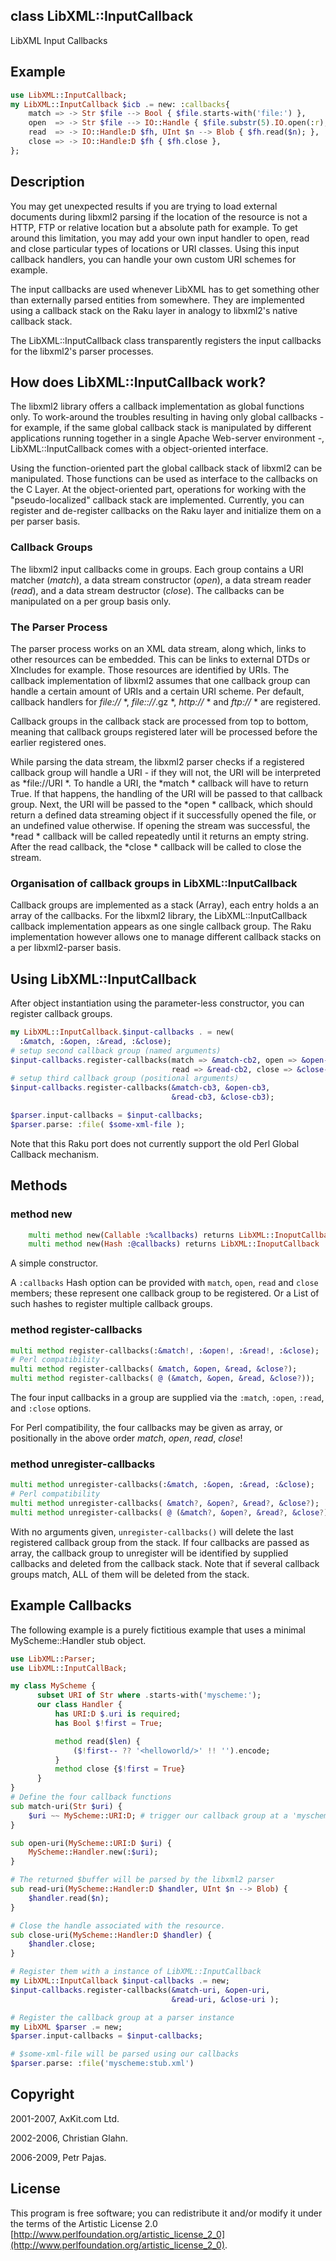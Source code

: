 class LibXML::InputCallback
---------------------------

LibXML Input Callbacks

Example
-------

```raku
use LibXML::InputCallback;
my LibXML::InputCallback $icb .= new: :callbacks{
    match => -> Str $file --> Bool { $file.starts-with('file:') },
    open  => -> Str $file --> IO::Handle { $file.substr(5).IO.open(:r); },
    read  => -> IO::Handle:D $fh, UInt $n --> Blob { $fh.read($n); },
    close => -> IO::Handle:D $fh { $fh.close },
};
```

Description
-----------

You may get unexpected results if you are trying to load external documents during libxml2 parsing if the location of the resource is not a HTTP, FTP or relative location but a absolute path for example. To get around this limitation, you may add your own input handler to open, read and close particular types of locations or URI classes. Using this input callback handlers, you can handle your own custom URI schemes for example.

The input callbacks are used whenever LibXML has to get something other than externally parsed entities from somewhere. They are implemented using a callback stack on the Raku layer in analogy to libxml2's native callback stack.

The LibXML::InputCallback class transparently registers the input callbacks for the libxml2's parser processes.

How does LibXML::InputCallback work?
------------------------------------

The libxml2 library offers a callback implementation as global functions only. To work-around the troubles resulting in having only global callbacks - for example, if the same global callback stack is manipulated by different applications running together in a single Apache Web-server environment -, LibXML::InputCallback comes with a object-oriented interface.

Using the function-oriented part the global callback stack of libxml2 can be manipulated. Those functions can be used as interface to the callbacks on the C Layer. At the object-oriented part, operations for working with the "pseudo-localized" callback stack are implemented. Currently, you can register and de-register callbacks on the Raku layer and initialize them on a per parser basis.

### Callback Groups

The libxml2 input callbacks come in groups. Each group contains a URI matcher (*match*), a data stream constructor (*open*), a data stream reader (*read*), and a data stream destructor (*close*). The callbacks can be manipulated on a per group basis only.

### The Parser Process

The parser process works on an XML data stream, along which, links to other resources can be embedded. This can be links to external DTDs or XIncludes for example. Those resources are identified by URIs. The callback implementation of libxml2 assumes that one callback group can handle a certain amount of URIs and a certain URI scheme. Per default, callback handlers for *file://* *, *file:://*.gz *, *http://* * and *ftp://* * are registered.

Callback groups in the callback stack are processed from top to bottom, meaning that callback groups registered later will be processed before the earlier registered ones.

While parsing the data stream, the libxml2 parser checks if a registered callback group will handle a URI - if they will not, the URI will be interpreted as *file://URI *. To handle a URI, the *match * callback will have to return True. If that happens, the handling of the URI will be passed to that callback group. Next, the URI will be passed to the *open * callback, which should return a defined data streaming object if it successfully opened the file, or an undefined value otherwise. If opening the stream was successful, the *read * callback will be called repeatedly until it returns an empty string. After the read callback, the *close * callback will be called to close the stream.

### Organisation of callback groups in LibXML::InputCallback

Callback groups are implemented as a stack (Array), each entry holds a an array of the callbacks. For the libxml2 library, the LibXML::InputCallback callback implementation appears as one single callback group. The Raku implementation however allows one to manage different callback stacks on a per libxml2-parser basis.

Using LibXML::InputCallback
---------------------------

After object instantiation using the parameter-less constructor, you can register callback groups.

```raku
my LibXML::InputCallback.$input-callbacks . = new(
  :&match, :&open, :&read, :&close);
# setup second callback group (named arguments)
$input-callbacks.register-callbacks(match => &match-cb2, open => &open-cb2,
                                    read => &read-cb2, close => &close-cb2);
# setup third callback group (positional arguments)
$input-callbacks.register-callbacks(&match-cb3, &open-cb3,
                                    &read-cb3, &close-cb3);

$parser.input-callbacks = $input-callbacks;
$parser.parse: :file( $some-xml-file );
```

Note that this Raku port does not currently support the old Perl Global Callback mechanism.

Methods
-------

### method new

```raku
    multi method new(Callable :%callbacks) returns LibXML::InoputCallback
    multi method new(Hash :@callbacks) returns LibXML::InoputCallback
```

A simple constructor.

A `:callbacks` Hash option can be provided with `match`, `open`, `read` and `close` members; these represent one callback group to be registered. Or a List of such hashes to register multiple callback groups.

### method register-callbacks

```raku
multi method register-callbacks(:&match!, :&open!, :&read!, :&close);
# Perl compatibility
multi method register-callbacks( &match, &open, &read, &close?);
multi method register-callbacks( @ (&match, &open, &read, &close?));
```

The four input callbacks in a group are supplied via the `:match`, `:open`, `:read`, and `:close` options.

For Perl compatibility, the four callbacks may be given as array, or positionally in the above order *match*, *open*, *read*, *close*!

### method unregister-callbacks

```raku
multi method unregister-callbacks(:&match, :&open, :&read, :&close);
# Perl compatibility
multi method unregister-callbacks( &match?, &open?, &read?, &close?);
multi method unregister-callbacks( @ (&match?, &open?, &read?, &close?));
```

With no arguments given, `unregister-callbacks()` will delete the last registered callback group from the stack. If four callbacks are passed as array, the callback group to unregister will be identified by supplied callbacks and deleted from the callback stack. Note that if several callback groups match, ALL of them will be deleted from the stack.

Example Callbacks
-----------------

The following example is a purely fictitious example that uses a minimal MyScheme::Handler stub object.

```raku
use LibXML::Parser;
use LibXML::InputCallBack;

my class MyScheme {
      subset URI of Str where .starts-with('myscheme:');
      our class Handler {
          has URI:D $.uri is required;
          has Bool $!first = True;

          method read($len) {
              ($!first-- ?? '<helloworld/>' !! '').encode;
          }
          method close {$!first = True}
      }
}
# Define the four callback functions
sub match-uri(Str $uri) {
    $uri ~~ MyScheme::URI:D; # trigger our callback group at a 'myscheme' URIs
}

sub open-uri(MyScheme::URI:D $uri) {
    MyScheme::Handler.new(:$uri);
}

# The returned $buffer will be parsed by the libxml2 parser
sub read-uri(MyScheme::Handler:D $handler, UInt $n --> Blob) {
    $handler.read($n);
}

# Close the handle associated with the resource.
sub close-uri(MyScheme::Handler:D $handler) {
    $handler.close;
}

# Register them with a instance of LibXML::InputCallback
my LibXML::InputCallback $input-callbacks .= new;
$input-callbacks.register-callbacks(&match-uri, &open-uri,
                                    &read-uri, &close-uri );

# Register the callback group at a parser instance
my LibXML $parser .= new;
$parser.input-callbacks = $input-callbacks;

# $some-xml-file will be parsed using our callbacks
$parser.parse: :file('myscheme:stub.xml')
```

Copyright
---------

2001-2007, AxKit.com Ltd.

2002-2006, Christian Glahn.

2006-2009, Petr Pajas.

License
-------

This program is free software; you can redistribute it and/or modify it under the terms of the Artistic License 2.0 [http://www.perlfoundation.org/artistic_license_2_0](http://www.perlfoundation.org/artistic_license_2_0).

